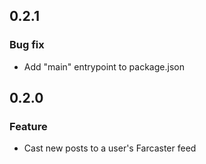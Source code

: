 ## 0.2.1

### Bug fix

* Add "main" entrypoint to package.json

## 0.2.0

### Feature

* Cast new posts to a user's Farcaster feed